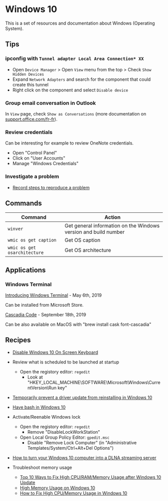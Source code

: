# Windows 10

This is a set of resources and documentation about Windows (Operating System).

## Tips

### ipconfig with `Tunnel adapter Local Area Connection* XX`

* Open `Device Manager` > Open `View` menu from the top > Check `Show Hidden Devices`
* Expand `Network Adapters` and search for the component that could create this tunnel
* Right click on the component and select `Disable device`

### Group email conversation in Outlook

In `View` page, check `Show as Conversations` (more documentation on [support.office.com/fr-fr](https://support.office.com/fr-fr/article/pr%C3%A9sentation-des-conversations-0eeec76c-f59b-4834-98e6-05cfdfa9fb07)).

### Review credentials

Can be interesting for example to review OneNote credentials.

* Open "Control Panel"
* Click on "User Accounts"
* Manage "Windows Credentials"

### Investigate a problem

* [Record steps to reproduce a problem](https://support.microsoft.com/en-us/windows/record-steps-to-reproduce-a-problem-46582a9b-620f-2e36-00c9-04e25d784e47)

## Commands

Command                      | Action
-----------------------------|----------------------------------------------------------------
`winver`                     | Get general information on the Windows version and build number
`wmic os get caption`        | Get OS caption
`wmic os get osarchitecture` | Get OS architecture

## Applications

### Windows Terminal

[Introducing Windows Terminal](https://devblogs.microsoft.com/commandline/introducing-windows-terminal/) - May 6th, 2019

Can be installed from Microsoft Store.

[Cascadia Code](https://devblogs.microsoft.com/commandline/cascadia-code/) - September 18th, 2019

Can be also available on MacOS with "brew install cask font-cascadia"

## Recipes

* [Disable Windows 10 On Screen Keyboard](https://appuals.com/fix-disable-windows-10-screen-keyboard/)

* Review what is scheduled to be launched at startup
  * Open the registory editor: `regedit`
    * Look at "HKEY_LOCAL_MACHINE\SOFTWARE\Microsoft\Windows\CurrentVersion\Run key"

* [Temporarily prevent a driver update from reinstalling in Windows 10](https://support.microsoft.com/en-us/kb/3073930)

* [Have bash in Windows 10](http://www.howtogeek.com/249966/how-to-install-and-use-the-linux-bash-shell-on-windows-10/)

* Activate/Reenable Windows lock
  * Open the registory editor: `regedit`
    * Remove "DisableLockWorkStation"
  * Open Local Group Policy Editor: `gpedit.msc`
    * Disable "Remove Lock Computer" (in "Administrative Templates/System/Ctrl+Alt+Del Options")

* [How to turn your Windows 10 computer into a DLNA streaming server](https://www.thewindowsclub.com/turn-windows-10-computer-dlna-streaming-server)

* Troubleshoot memory usage
  * [Top 10 Ways to Fix High CPU/RAM/Memory Usage after Windows 10 Update](https://www.drivethelife.com/windows-10/fix-high-ram-cpu-memory-usage-after-windows-10-update.html)
  * [High Memory Usage on Windows 10](https://www.drivereasy.com/knowledge/high-memory-usage-windows-10-solved/)
  * [How to Fix High CPU/Memory Usage in Windows 10](https://beebom.com/how-fix-high-cpu-memory-usage-windows-10/)
